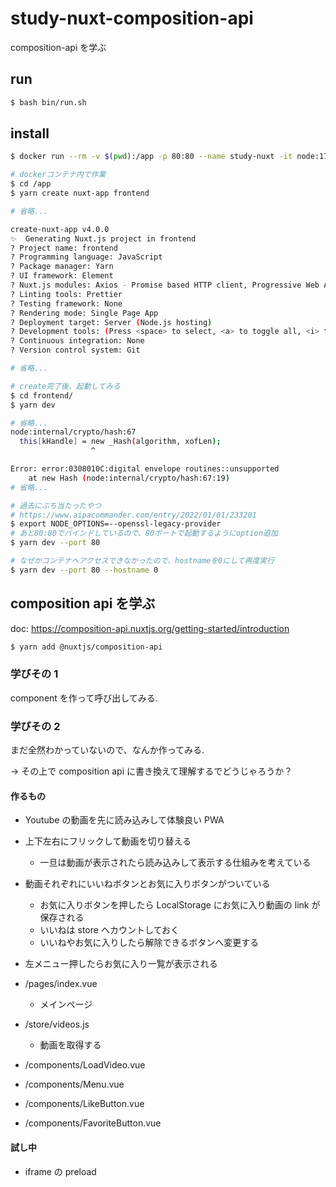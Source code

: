 # study-nuxt-composition-api

composition-api を学ぶ

## run

```bash
$ bash bin/run.sh
```

## install

```bash
$ docker run --rm -v $(pwd):/app -p 80:80 --name study-nuxt -it node:17.5.0-slim /bin/bash

# dockerコンテナ内で作業
$ cd /app
$ yarn create nuxt-app frontend

# 省略...

create-nuxt-app v4.0.0
✨  Generating Nuxt.js project in frontend
? Project name: frontend
? Programming language: JavaScript
? Package manager: Yarn
? UI framework: Element
? Nuxt.js modules: Axios - Promise based HTTP client, Progressive Web App (PWA)
? Linting tools: Prettier
? Testing framework: None
? Rendering mode: Single Page App
? Deployment target: Server (Node.js hosting)
? Development tools: (Press <space> to select, <a> to toggle all, <i> to invert selection)
? Continuous integration: None
? Version control system: Git

# 省略...

# create完了後、起動してみる
$ cd frontend/
$ yarn dev

# 省略...
node:internal/crypto/hash:67
  this[kHandle] = new _Hash(algorithm, xofLen);
                  ^

Error: error:0308010C:digital envelope routines::unsupported
    at new Hash (node:internal/crypto/hash:67:19)
# 省略...

# 過去にぶち当たったやつ
# https://www.aipacommander.com/entry/2022/01/01/233201
$ export NODE_OPTIONS=--openssl-legacy-provider
# あと80:80でバインドしているので、80ポートで起動するようにoption追加
$ yarn dev --port 80

# なぜかコンテナへアクセスできなかったので、hostnameを0にして再度実行
$ yarn dev --port 80 --hostname 0
```

## composition api を学ぶ

doc: https://composition-api.nuxtjs.org/getting-started/introduction

```bash
$ yarn add @nuxtjs/composition-api
```

### 学びその 1

component を作って呼び出してみる.

### 学びその 2

まだ全然わかっていないので、なんか作ってみる.

→ その上で composition api に書き換えて理解するでどうじゃろうか？

#### 作るもの

- Youtube の動画を先に読み込みして体験良い PWA
- 上下左右にフリックして動画を切り替える
  - 一旦は動画が表示されたら読み込みして表示する仕組みを考えている
- 動画それぞれにいいねボタンとお気に入りボタンがついている
  - お気に入りボタンを押したら LocalStorage にお気に入り動画の link が保存される
  - いいねは store へカウントしておく
  - いいねやお気に入りしたら解除できるボタンへ変更する
- 左メニュー押したらお気に入り一覧が表示される

- /pages/index.vue
  - メインページ
- /store/videos.js
  - 動画を取得する
- /components/LoadVideo.vue
- /components/Menu.vue
- /components/LikeButton.vue
- /components/FavoriteButton.vue

#### 試し中

- iframe の preload
